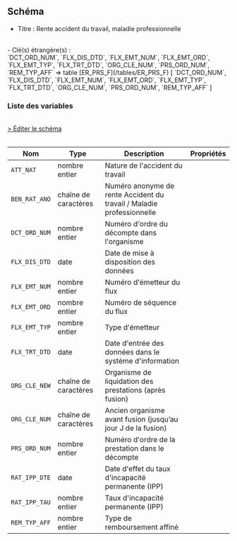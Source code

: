 ## Schéma

- Titre : Rente accident du travail, maladie professionnelle 
<br />
- Clé(s) étrangère(s) : <br />
`DCT_ORD_NUM`, `FLX_DIS_DTD`, `FLX_EMT_NUM`, `FLX_EMT_ORD`, `FLX_EMT_TYP`, `FLX_TRT_DTD`, `ORG_CLE_NUM`, `PRS_ORD_NUM`, `REM_TYP_AFF` => table [ER_PRS_F](/tables/ER_PRS_F) [ `DCT_ORD_NUM`, `FLX_DIS_DTD`, `FLX_EMT_NUM`, `FLX_EMT_ORD`, `FLX_EMT_TYP`, `FLX_TRT_DTD`, `ORG_CLE_NUM`, `PRS_ORD_NUM`, `REM_TYP_AFF` ]<br />

### Liste des variables
<br />
<div>
    <a href="https://gitlab.com/healthdatahub/schema-snds/edit/master/schemas/DCIR/ER_RAT_F.json"  
    arget="_blank" rel="noopener noreferrer">> Éditer le schéma</a>
    <OutboundLink />
</div>
<br />

Nom|Type|Description|Propriétés
-|-|-|-
`ATT_NAT`|nombre entier|Nature de l&#x27;accident du travail||
`BEN_RAT_ANO`|chaîne de caractères|Numéro anonyme de rente Accident du travail / Maladie professionnelle||
`DCT_ORD_NUM`|nombre entier|Numéro d&#x27;ordre du décompte dans l&#x27;organisme||
`FLX_DIS_DTD`|date|Date de mise à disposition des données||
`FLX_EMT_NUM`|nombre entier|Numéro d&#x27;émetteur du flux||
`FLX_EMT_ORD`|nombre entier|Numéro de séquence du flux||
`FLX_EMT_TYP`|nombre entier|Type d&#x27;émetteur||
`FLX_TRT_DTD`|date|Date d&#x27;entrée des données dans le système d&#x27;information||
`ORG_CLE_NEW`|chaîne de caractères|Organisme de liquidation des prestations (après fusion)||
`ORG_CLE_NUM`|chaîne de caractères|Ancien organisme avant fusion (jusqu’au jour J de la fusion)||
`PRS_ORD_NUM`|nombre entier|Numéro d&#x27;ordre de la prestation dans le décompte||
`RAT_IPP_DTE`|date|Date d&#x27;effet du taux d&#x27;incapacité permanente (IPP)||
`RAT_IPP_TAU`|nombre entier|Taux d&#x27;incapacité permanente (IPP)||
`REM_TYP_AFF`|nombre entier|Type de remboursement affiné||

